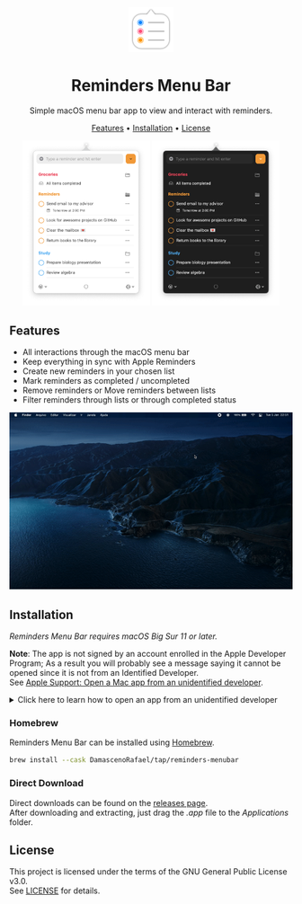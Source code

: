 <div align="center">
	<img
		src="images/reminders-icon.png"
		alt="Reminders Menu Bar"
	>
	<h1>
		Reminders Menu Bar
	</h1>
	<p>
		Simple macOS menu bar app to view and interact with reminders.
	</p>
	<p>
  		<a href="#features">Features</a> •
  		<a href="#installation">Installation</a> •
		<a href="#license">License</a>
	</p>
</div>

<div align="center">
  <img
    max-width="400"
    width="45%"
    src="images/reminder-menubar-light.png"
    alt="Reminders Menu Bar in light mode"
  >
  <img
    max-width="400"
    width="45%"
    src="images/reminder-menubar-dark.png"
    alt="Reminders Menu Bar in dark mode"
  >
</div>

## Features

* All interactions through the macOS menu bar
* Keep everything in sync with Apple Reminders
* Create new reminders in your chosen list
* Mark reminders as completed / uncompleted
* Remove reminders or Move reminders between lists
* Filter reminders through lists or through completed status

![Reminders Menu Bar demo](images/reminders-menubar-demo.gif)

## Installation

*Reminders Menu Bar requires macOS Big Sur 11 or later.*

**Note**: The app is not signed by an account enrolled in the Apple Developer Program; As a result you will probably see a message saying it cannot be opened since it is not from an Identified Developer.  
See [Apple Support: Open a Mac app from an unidentified developer](https://support.apple.com/guide/mac-help/mh40616/mac).

<details>
  <summary>
  Click here to learn how to open an app from an unidentified developer
  </summary>

  1. Try to run the app and when you see the message just click *OK*;
  2. Open *System Preferences* > *Security and Privacy*;
  3. Check the message saying that the app was blocked;
  4. Finally click on *Open Anyway*.

</details>

### Homebrew

Reminders Menu Bar can be installed using [Homebrew](http://brew.sh).

```bash
brew install --cask DamascenoRafael/tap/reminders-menubar
```

### Direct Download

Direct downloads can be found on the [releases page](https://github.com/DamascenoRafael/reminders-menubar/releases).  
After downloading and extracting, just drag the *.app* file to the *Applications* folder.

## License

This project is licensed under the terms of the GNU General Public License v3.0.  
See [LICENSE](LICENSE) for details.
